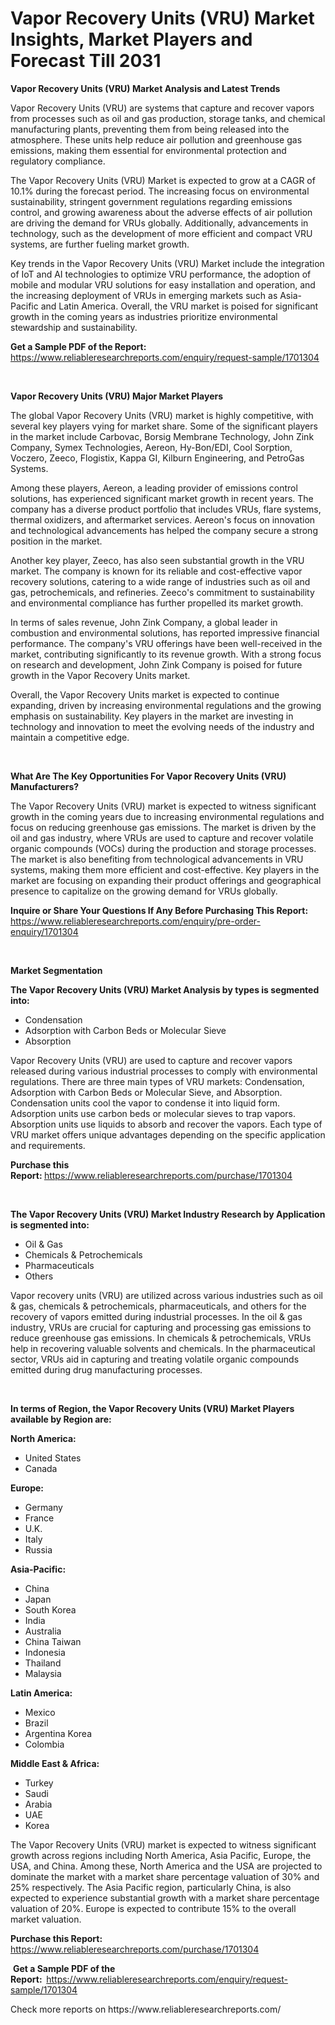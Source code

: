<p><h1>Vapor Recovery Units (VRU) Market Insights, Market Players and Forecast Till 2031</h1></p><p><strong>Vapor Recovery Units (VRU) Market Analysis and Latest Trends</strong></p>
<p><p>Vapor Recovery Units (VRU) are systems that capture and recover vapors from processes such as oil and gas production, storage tanks, and chemical manufacturing plants, preventing them from being released into the atmosphere. These units help reduce air pollution and greenhouse gas emissions, making them essential for environmental protection and regulatory compliance.</p><p>The Vapor Recovery Units (VRU) Market is expected to grow at a CAGR of 10.1% during the forecast period. The increasing focus on environmental sustainability, stringent government regulations regarding emissions control, and growing awareness about the adverse effects of air pollution are driving the demand for VRUs globally. Additionally, advancements in technology, such as the development of more efficient and compact VRU systems, are further fueling market growth.</p><p>Key trends in the Vapor Recovery Units (VRU) Market include the integration of IoT and AI technologies to optimize VRU performance, the adoption of mobile and modular VRU solutions for easy installation and operation, and the increasing deployment of VRUs in emerging markets such as Asia-Pacific and Latin America. Overall, the VRU market is poised for significant growth in the coming years as industries prioritize environmental stewardship and sustainability.</p></p>
<p><strong>Get a Sample PDF of the Report:&nbsp;</strong> <a href="https://www.reliableresearchreports.com/enquiry/request-sample/1701304">https://www.reliableresearchreports.com/enquiry/request-sample/1701304</a></p>
<p>&nbsp;</p>
<p><strong>Vapor Recovery Units (VRU) Major Market Players</strong></p>
<p><p>The global Vapor Recovery Units (VRU) market is highly competitive, with several key players vying for market share. Some of the significant players in the market include Carbovac, Borsig Membrane Technology, John Zink Company, Symex Technologies, Aereon, Hy-Bon/EDI, Cool Sorption, Voczero, Zeeco, Flogistix, Kappa GI, Kilburn Engineering, and PetroGas Systems.</p><p>Among these players, Aereon, a leading provider of emissions control solutions, has experienced significant market growth in recent years. The company has a diverse product portfolio that includes VRUs, flare systems, thermal oxidizers, and aftermarket services. Aereon's focus on innovation and technological advancements has helped the company secure a strong position in the market.</p><p>Another key player, Zeeco, has also seen substantial growth in the VRU market. The company is known for its reliable and cost-effective vapor recovery solutions, catering to a wide range of industries such as oil and gas, petrochemicals, and refineries. Zeeco's commitment to sustainability and environmental compliance has further propelled its market growth.</p><p>In terms of sales revenue, John Zink Company, a global leader in combustion and environmental solutions, has reported impressive financial performance. The company's VRU offerings have been well-received in the market, contributing significantly to its revenue growth. With a strong focus on research and development, John Zink Company is poised for future growth in the Vapor Recovery Units market.</p><p>Overall, the Vapor Recovery Units market is expected to continue expanding, driven by increasing environmental regulations and the growing emphasis on sustainability. Key players in the market are investing in technology and innovation to meet the evolving needs of the industry and maintain a competitive edge.</p></p>
<p>&nbsp;</p>
<p><strong>What Are The Key Opportunities For Vapor Recovery Units (VRU) Manufacturers?</strong></p>
<p><p>The Vapor Recovery Units (VRU) market is expected to witness significant growth in the coming years due to increasing environmental regulations and focus on reducing greenhouse gas emissions. The market is driven by the oil and gas industry, where VRUs are used to capture and recover volatile organic compounds (VOCs) during the production and storage processes. The market is also benefiting from technological advancements in VRU systems, making them more efficient and cost-effective. Key players in the market are focusing on expanding their product offerings and geographical presence to capitalize on the growing demand for VRUs globally.</p></p>
<p><strong>Inquire or Share Your Questions If Any Before Purchasing This Report:</strong> <a href="https://www.reliableresearchreports.com/enquiry/pre-order-enquiry/1701304">https://www.reliableresearchreports.com/enquiry/pre-order-enquiry/1701304</a></p>
<p>&nbsp;</p>
<p><strong>Market Segmentation</strong></p>
<p><strong>The Vapor Recovery Units (VRU) Market Analysis by types is segmented into:</strong></p>
<p><ul><li>Condensation</li><li>Adsorption with Carbon Beds or Molecular Sieve</li><li>Absorption</li></ul></p>
<p><p>Vapor Recovery Units (VRU) are used to capture and recover vapors released during various industrial processes to comply with environmental regulations. There are three main types of VRU markets: Condensation, Adsorption with Carbon Beds or Molecular Sieve, and Absorption. Condensation units cool the vapor to condense it into liquid form. Adsorption units use carbon beds or molecular sieves to trap vapors. Absorption units use liquids to absorb and recover the vapors. Each type of VRU market offers unique advantages depending on the specific application and requirements.</p></p>
<p><strong>Purchase this Report:&nbsp;</strong><a href="https://www.reliableresearchreports.com/purchase/1701304">https://www.reliableresearchreports.com/purchase/1701304</a></p>
<p>&nbsp;</p>
<p><strong>The Vapor Recovery Units (VRU) Market Industry Research by Application is segmented into:</strong></p>
<p><ul><li>Oil & Gas</li><li>Chemicals & Petrochemicals</li><li>Pharmaceuticals</li><li>Others</li></ul></p>
<p><p>Vapor recovery units (VRU) are utilized across various industries such as oil & gas, chemicals & petrochemicals, pharmaceuticals, and others for the recovery of vapors emitted during industrial processes. In the oil & gas industry, VRUs are crucial for capturing and processing gas emissions to reduce greenhouse gas emissions. In chemicals & petrochemicals, VRUs help in recovering valuable solvents and chemicals. In the pharmaceutical sector, VRUs aid in capturing and treating volatile organic compounds emitted during drug manufacturing processes.</p></p>
<p>&nbsp;</p>
<p><strong>In terms of Region, the Vapor Recovery Units (VRU) Market Players available by Region are:</strong></p>
<p>
    <p> <strong> North America: </strong>
        <ul>
            <li>United States</li>
            <li>Canada</li>
        </ul>
        </p> 
    <p> <strong> Europe: </strong>
        <ul>
            <li>Germany</li>
            <li>France</li>
            <li>U.K.</li>
            <li>Italy</li>
            <li>Russia</li>
        </ul>
        </p> 
    <p> <strong> Asia-Pacific: </strong>
        <ul>
            <li>China</li>
            <li>Japan</li>
            <li>South Korea</li>
            <li>India</li>
            <li>Australia</li>
            <li>China Taiwan</li>
            <li>Indonesia</li>
            <li>Thailand</li>
            <li>Malaysia</li>
        </ul>
        </p> 
    <p> <strong> Latin America: </strong>
        <ul>
            <li>Mexico</li>
            <li>Brazil</li>
            <li>Argentina Korea</li>
            <li>Colombia</li>
        </ul>
        </p> 
    <p> <strong> Middle East & Africa: </strong>
        <ul>
            <li>Turkey</li>
            <li>Saudi</li>
            <li>Arabia</li>
            <li>UAE</li>
            <li>Korea</li>
        </ul>
    </p>
    </p>
<p><p>The Vapor Recovery Units (VRU) market is expected to witness significant growth across regions including North America, Asia Pacific, Europe, the USA, and China. Among these, North America and the USA are projected to dominate the market with a market share percentage valuation of 30% and 25% respectively. The Asia Pacific region, particularly China, is also expected to experience substantial growth with a market share percentage valuation of 20%. Europe is expected to contribute 15% to the overall market valuation.</p></p>
<p><strong>Purchase this Report: </strong><a href="https://www.reliableresearchreports.com/purchase/1701304">https://www.reliableresearchreports.com/purchase/1701304</a></p>
<p>&nbsp;<strong>Get a Sample PDF of the Report:&nbsp;&nbsp;</strong><a href="https://www.reliableresearchreports.com/enquiry/request-sample/1701304">https://www.reliableresearchreports.com/enquiry/request-sample/1701304</a></p>
<p><strong></strong></p>
<p>Check more reports on https://www.reliableresearchreports.com/</p>